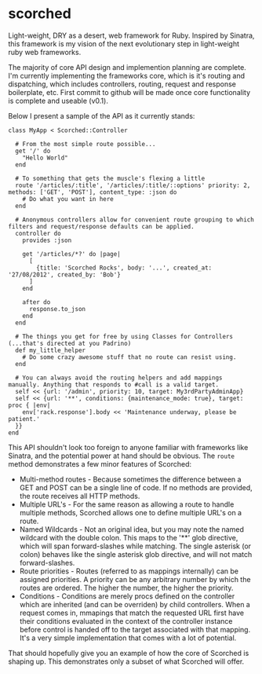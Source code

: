 scorched
========

Light-weight, DRY as a desert, web framework for Ruby. Inspired by Sinatra, this framework is my vision of the next evolutionary step in light-weight ruby web frameworks.

The majority of core API design and implemention planning are complete. I'm currently implementing the frameworks core, which is it's routing and dispatching, which includes controllers, routing, request and response boilerplate, etc. First commit to github will be made once core functionality is complete and useable (v0.1).

Below I present a sample of the API as it currently stands:

    class MyApp < Scorched::Controller

      # From the most simple route possible...
      get '/' do
        "Hello World"
      end
      
      # To something that gets the muscle's flexing a little
      route '/articles/:title', '/articles/:title/::options' priority: 2, methods: ['GET', 'POST'], content_type: :json do
        # Do what you want in here
      end
      
      # Anonymous controllers allow for convenient route grouping to which filters and request/response defaults can be applied.
      controller do
        provides :json
        
        get '/articles/*?' do |page|
          [
            {title: 'Scorched Rocks', body: '...', created_at: '27/08/2012', created_by: 'Bob'}
          ]
        end
        
        after do
          response.to_json
        end
      end
      
      # The things you get for free by using Classes for Controllers (...that's directed at you Padrino)
      def my_little_helper
        # Do some crazy awesome stuff that no route can resist using.
      end
      
      # You can always avoid the routing helpers and add mappings manually. Anything that responds to #call is a valid target.
      self << {url: '/admin', priority: 10, target: My3rdPartyAdminApp}
      self << {url: '**', conditions: {maintenance_mode: true}, target: proc { |env|
        env['rack.response'].body << 'Maintenance underway, please be patient.'
      }}
    end
    
This API shouldn't look too foreign to anyone familiar with frameworks like Sinatra, and the potential power at hand should be obvious. The `route` method demonstrates a few minor features of Scorched:

* Multi-method routes - Because sometimes the difference between a GET and POST can be a single line of code. If no methods are provided, the route receives all HTTP methods.
* Multiple URL's - For the same reason as allowing a route to handle multiple methods, Scorched allows one to define multiple URL's on a route.
* Named Wildcards - Not an original idea, but you may note the named wildcard with the double colon. This maps to the '**' glob directive, which will span forward-slashes while matching. The single asterisk (or colon) behaves like the single asterisk glob directive, and will not match forward-slashes.
* Route priorities - Routes (referred to as mappings internally) can be assigned priorities. A priority can be any arbitrary number by which the routes are ordered. The higher the number, the higher the priority.
* Conditions - Conditions are merely procs defined on the controller which are inherited (and can be overriden) by child controllers. When a request comes in, mmapings that match the requested URL first have their conditions evaluated in the context of the controller instance before control is handed off to the target associated with that mapping. It's a very simple implementation that comes with a lot of potential.

That should hopefully give you an example of how the core of Scorched is shaping up. This demonstrates only a subset of what Scorched will offer.